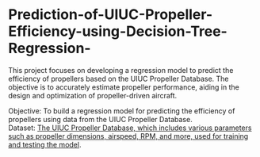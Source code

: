 # Prediction-of-UIUC-Propeller-Efficiency-using-Decision-Tree-Regression-
This project focuses on developing a regression model to predict the efficiency of propellers based on the UIUC Propeller Database. The objective is to accurately estimate propeller performance, aiding in the design and optimization of propeller-driven aircraft.

Objective: To build a regression model for predicting the efficiency of propellers using data from the UIUC Propeller Database.            
Dataset: [The UIUC Propeller Database, which includes various parameters such as propeller dimensions, airspeed, RPM, and more, used for training and testing the model](https://www.kaggle.com/datasets/heitornunes/uiuc-propeller-database).
